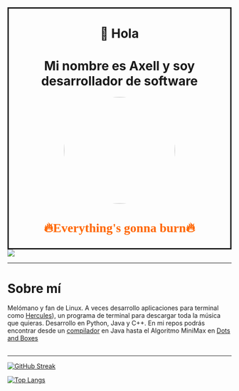  <style>
    .imagenCircular {
      width: 250px; /* Ancho de la imagen */
      height: 240px; /* Altura de la imagen */
      border-radius: 50%; /* Hace que el contenedor tenga forma circular */
      overflow: hidden; /* Oculta cualquier parte de la imagen que se salga del contenedor circular */
    }

    .imagenCircular img {
      width: 100%; /* Hace que la imagen ocupe el 100% del contenedor circular */
      height: auto; /* Mantiene las proporciones originales de la imagen */
      display: block; /* Elimina el espacio adicional debajo de la imagen */
    }

    .tituloLlamas {
      font-family: 'Coda', cursive; /* Utiliza una fuente llamada 'Coda', puedes cambiarla según tus preferencias */
      font-size: 2em; /* Tamaño del texto */
      color: #ff6600; /* Color de la llama, puedes ajustarlo según tus preferencias */
      text-align: center; /* Centra el texto
      position: relative; /* Permite posicionar los elementos internos de forma absoluta */
      display: inline-block; /* Hace que el contenedor se ajuste al contenido interno */
    }

    .cuadricula {
      display: grid;
      grid-template-columns: 1fr 1fr; /* Divide la cuadrícula en dos columnas de igual tamaño */
      gap: 30px; /* Espacio entre las columnas */
      /*justify-content: center; /* Centra las columnas horizontalmente */
      align-items: center; /* Centra las columnas verticalmente */
    }

    .cuadricula span {
      width: 100%; /* Asegura que cada componente ocupe el ancho completo de su celda en la cuadrícula */
      text-align: center; /* Centra el contenido dentro de cada componente */
    }

  </style>

  

<div align="center" style="border:solid">
    <h1> 👋 Hola </h1>
    <h1> Mi nombre es Axell y soy desarrollador de software </h1>
    <div>
    <img src="https://images.pling.com/img/00/00/55/86/05/1442238/52a1fd1452e167de8c5fe1c7f11e8bfc170bdef4abd39cb72c1d5ce785019a26dafe.gif" class="imagenCircular"/>
    </div>
    <h3 class="tituloLlamas">🔥Everything's gonna burn🔥</h3>
   
</div>



<div>
    <a href="https://brokenlink.com" target="_blank"> 
        <img src="https://img.shields.io/website?down_message=Click%20Me%20%F0%9F%8D%91&style=for-the-badge&up_color=skyblue&up_message=Go%20to%20My%20WebSite&url=https%3A%2F%2Fbrokenlink.com" />
    </a>
</div>

---

<div>
  <h1>Sobre mí</h1>

  <div>
    Melómano y fan de Linux. A veces desarrollo aplicaciones para terminal como
    <a href="https://github.com/axl72/Hercules" title="Hercules">Hercules</a>), un programa de terminal para descargar toda la música que quieras. Desarrollo en Python, Java y C++. En mi repos podrás encontrar desde un <a href="https://github.com/axl72/vulcan-compiler">compilador</a> en Java hasta el Algoritmo MiniMax en <a href="https://github.com/axl72/Timbiriche">Dots and Boxes</a>
  </div>
</div>

<br>
<hr>


<div>

<span>

[![GitHub Streak](https://github-readme-streak-stats.herokuapp.com?user=axl72&theme=bear&border_radius=4.7&locale=es&date_format=M%20j%5B%2C%20Y%5D&background=B6C7DD)](https://git.io/streak-stats)


</span>
<span>

[![Top Langs](https://github-readme-stats.vercel.app/api/top-langs/?username=axl72&layout=compact&exclude_repo=obsidian-notes&hide=html)](https://github.com/anuraghazra/github-readme-stats)

</span>


</div>
